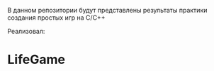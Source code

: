 В данном репозитории будут представлены результаты практики создания простых игр на С/С++

Реализовал:
# LifeGame
